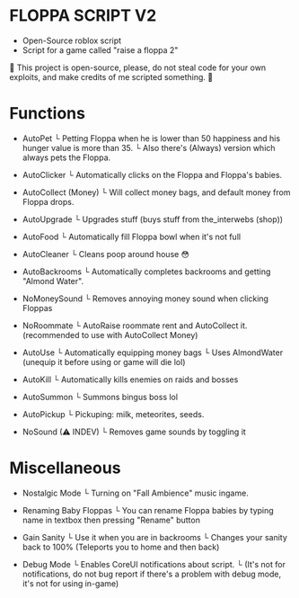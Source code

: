 # FLOPPA SCRIPT V2
- Open-Source roblox script
- Script for a game called "raise a floppa 2"

💫 This project is open-source, please, do not steal code for your own exploits, and make credits of me scripted something. 💫

# Functions
- AutoPet
└ Petting Floppa when he is lower than 50 happiness and his hunger value is more than 35.
└ Also there's (Always) version which always pets the Floppa.

- AutoClicker
└ Automatically clicks on the Floppa and Floppa's babies.

- AutoCollect (Money)
└ Will collect money bags, and default money from Floppa drops.

- AutoUpgrade
└ Upgrades stuff (buys stuff from the_interwebs (shop))

- AutoFood
└ Automatically fill Floppa bowl when it's not full

- AutoCleaner
└ Cleans poop around house :flushed:

- AutoBackrooms
└ Automatically completes backrooms and getting "Almond Water".

- NoMoneySound
└ Removes annoying money sound when clicking Floppas

- NoRoommate
└ AutoRaise roommate rent and AutoCollect it. (recommended to use with AutoCollect Money)

- AutoUse
└ Automatically equipping money bags
└ Uses AlmondWater (unequip it before using or game will die lol)

- AutoKill
└ Automatically kills enemies on raids and bosses

- AutoSummon
└ Summons bingus boss lol

- AutoPickup
└ Pickuping: milk, meteorites, seeds.

- NoSound (⚠ INDEV)
└ Removes game sounds by toggling it

# Miscellaneous

- Nostalgic Mode
└ Turning on "Fall Ambience" music ingame.

- Renaming Baby Floppas
└ You can rename Floppa babies by typing name in textbox then pressing "Rename" button

- Gain Sanity
└ Use it when you are in backrooms
└ Changes your sanity back to 100% (Teleports you to home and then back)

- Debug Mode
└ Enables CoreUI notifications about script.
└ (It's not for notifications, do not bug report if there's a problem with debug mode, it's not for using in-game)
